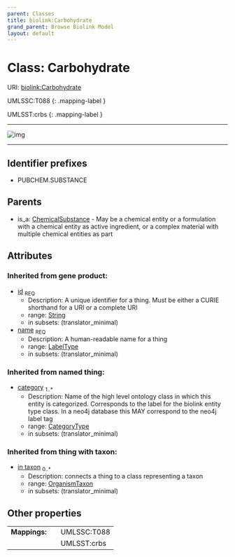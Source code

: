 ```yaml
---
parent: Classes
title: biolink:Carbohydrate
grand_parent: Browse Biolink Model
layout: default
---
```


# Class: Carbohydrate




URI: [biolink:Carbohydrate](https://w3id.org/biolink/vocab/Carbohydrate)

UMLSSC:T088
{: .mapping-label }

UMLSST:crbs
{: .mapping-label }


---

![img](http://yuml.me/diagram/nofunky;dir:TB/class/[OrganismTaxon],[ChemicalSubstance],[ChemicalSubstance]%5E-[Carbohydrate%7Cid(i):string;name(i):label_type;category(i):category_type%20%2B])

---


## Identifier prefixes

 * PUBCHEM.SUBSTANCE

## Parents

 *  is_a: [ChemicalSubstance](ChemicalSubstance.md) - May be a chemical entity or a formulation with a chemical entity as active ingredient, or a complex material with multiple chemical entities as part

## Attributes


### Inherited from gene product:

 * [id](id.md)  <sub>REQ</sub>
    * Description: A unique identifier for a thing. Must be either a CURIE shorthand for a URI or a complete URI
    * range: [String](types/String.md)
    * in subsets: (translator_minimal)
 * [name](name.md)  <sub>REQ</sub>
    * Description: A human-readable name for a thing
    * range: [LabelType](types/LabelType.md)
    * in subsets: (translator_minimal)

### Inherited from named thing:

 * [category](category.md)  <sub>1..*</sub>
    * Description: Name of the high level ontology class in which this entity is categorized. Corresponds to the label for the biolink entity type class. In a neo4j database this MAY correspond to the neo4j label tag
    * range: [CategoryType](types/CategoryType.md)
    * in subsets: (translator_minimal)

### Inherited from thing with taxon:

 * [in taxon](in_taxon.md)  <sub>0..*</sub>
    * Description: connects a thing to a class representing a taxon
    * range: [OrganismTaxon](OrganismTaxon.md)
    * in subsets: (translator_minimal)

## Other properties

|  |  |  |
| --- | --- | --- |
| **Mappings:** | | UMLSSC:T088 |
|  | | UMLSST:crbs |


